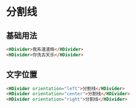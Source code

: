 # 分割线
<t-frame src='https://guanghuijs.gitee.io/ghui-next/#/divider' />

## 基础用法
```html
<HDivider>我系渣渣辉</HDivider>
<HDivider>你洗古天乐</HDivider>
```

## 文字位置
```html
<HDivider orientation="left">分割线</HDivider>
<HDivider orientation="center">分割线</HDivider>
<HDivider orientation="right">分割线</HDivider>
```
